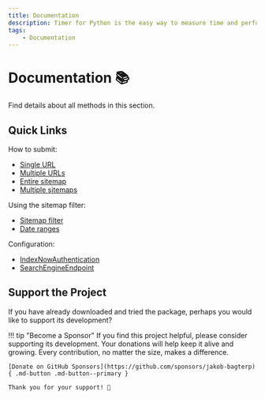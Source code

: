 ```yaml
---
title: Documentation
description: Timer for Python is the easy way to measure time and performance of your code. This comprehensive documentation includes code examples for beginners and advanced users.
tags:
    - Documentation
---
```


# Documentation 📚
Find details about all methods in this section.

## Quick Links
How to submit:

* [Single URL](methods/submit-single-url.md)
* [Multiple URLs](methods/submit-multiple-urls.md)
* [Entire sitemap](methods/submit-sitemap.md)
* [Multiple sitemaps](methods/submit-multiple-sitemaps.md)

Using the sitemap filter:

* [Sitemap filter](sitemap-filter/sitemap-filter.md)
* [Date ranges](sitemap-filter/date-range.md)

Configuration:

* [IndexNowAuthentication](configuration/authentication.md)
* [SearchEngineEndpoint](configuration/endpoint.md)

## Support the Project
If you have already downloaded and tried the package, perhaps you would like to support its development?

!!! tip "Become a Sponsor"
    If you find this project helpful, please consider supporting its development. Your donations will help keep it alive and growing. Every contribution, no matter the size, makes a difference.

    [Donate on GitHub Sponsors](https://github.com/sponsors/jakob-bagterp){ .md-button .md-button--primary }

    Thank you for your support! 🙌
